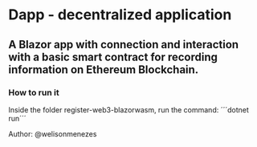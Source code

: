 # Dapp - decentralized application 
## A Blazor app with connection and interaction with a basic smart contract for recording information on Ethereum Blockchain.

### How to run it

Inside the folder register-web3-blazorwasm, run the command:
´´´dotnet run´´´

Author: @welisonmenezes

